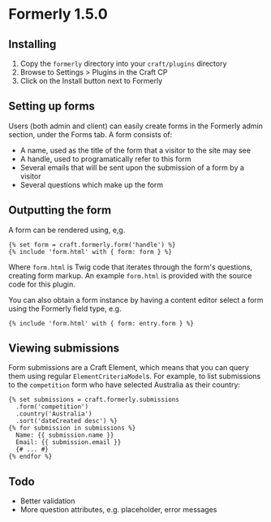 # Formerly 1.5.0

## Installing

1. Copy the `formerly` directory into your `craft/plugins` directory
2. Browse to Settings > Plugins in the Craft CP
3. Click on the Install button next to Formerly

## Setting up forms

Users (both admin and client) can easily create forms in the Formerly admin
section, under the Forms tab. A form consists of:

* A name, used as the title of the form that a visitor to the site may see
* A handle, used to programatically refer to this form
* Several emails that will be sent upon the submission of a form by a visitor
* Several questions which make up the form

## Outputting the form

A form can be rendered using, e,g.

```twig
{% set form = craft.formerly.form('handle') %}
{% include 'form.html' with { form: form } %}
```

Where `form.html` is Twig code that iterates through the form's questions,
creating form markup. An example  `form.html` is provided with the source code
for this plugin.

You can also obtain a form instance by having a content editor select a form
using the Formerly field type, e.g.

```twig
{% include 'form.html' with { form: entry.form } %}
```

## Viewing submissions

Form submissions are a Craft Element, which means that you can query them using
regular `ElementCriteriaModel`s. For example, to list submissions to the
`competition` form who have selected Australia as their country:

```twig
{% set submissions = craft.formerly.submissions
  .form('competition')
  .country('Australia')
  .sort('dateCreated desc') %}
{% for submission in submissions %}
  Name: {{ submission.name }}
  Email: {{ submission.email }}
  {# ... #}
{% endfor %}
```

## Todo

* Better validation
* More question attributes, e.g. placeholder, error messages
